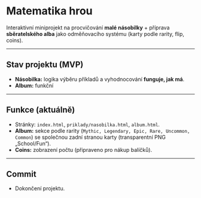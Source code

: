 # Matematika hrou

Interaktivní miniprojekt na procvičování **malé násobilky** + příprava **sběratelského alba** jako odměňovacího systému (karty podle rarity, flip, coins).

---

## Stav projektu (MVP)
- **Násobilka:** logika výběru příkladů a vyhodnocování **funguje, jak má**.
- **Album:** funkční

---

## Funkce (aktuálně)
- Stránky: `index.html`, `priklady/nasobilka.html`, `album.html`.
- **Album:** sekce podle rarity (`Mythic, Legendary, Epic, Rare, Uncommon, Common`) se společnou zadní stranou karty (transparentní PNG „School/Fun“).
- **Coins:** zobrazení počtu (připraveno pro nákup balíčků).

---

## Commit
- Dokončení projektu.

